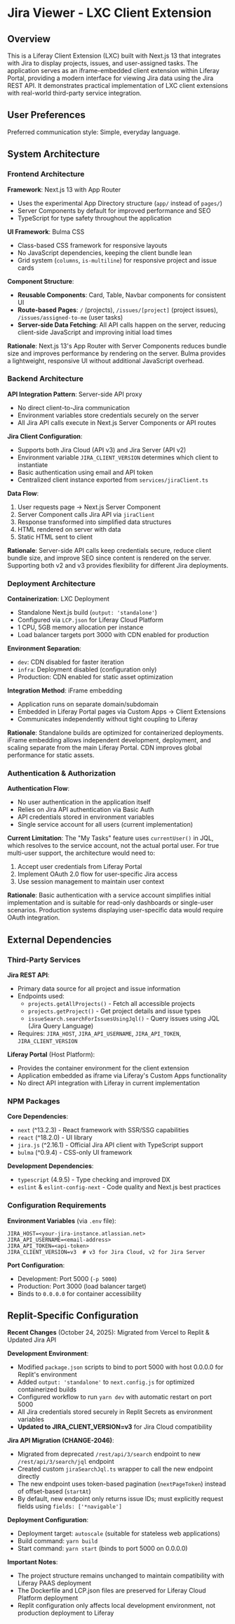 # Jira Viewer - LXC Client Extension

## Overview

This is a Liferay Client Extension (LXC) built with Next.js 13 that integrates with Jira to display projects, issues, and user-assigned tasks. The application serves as an iframe-embedded client extension within Liferay Portal, providing a modern interface for viewing Jira data using the Jira REST API. It demonstrates practical implementation of LXC client extensions with real-world third-party service integration.

## User Preferences

Preferred communication style: Simple, everyday language.

## System Architecture

### Frontend Architecture

**Framework**: Next.js 13 with App Router
- Uses the experimental App Directory structure (`app/` instead of `pages/`)
- Server Components by default for improved performance and SEO
- TypeScript for type safety throughout the application

**UI Framework**: Bulma CSS
- Class-based CSS framework for responsive layouts
- No JavaScript dependencies, keeping the client bundle lean
- Grid system (`columns`, `is-multiline`) for responsive project and issue cards

**Component Structure**:
- **Reusable Components**: Card, Table, Navbar components for consistent UI
- **Route-based Pages**: `/` (projects), `/issues/[project]` (project issues), `/issues/assigned-to-me` (user tasks)
- **Server-side Data Fetching**: All API calls happen on the server, reducing client-side JavaScript and improving initial load times

**Rationale**: Next.js 13's App Router with Server Components reduces bundle size and improves performance by rendering on the server. Bulma provides a lightweight, responsive UI without additional JavaScript overhead.

### Backend Architecture

**API Integration Pattern**: Server-side API proxy
- No direct client-to-Jira communication
- Environment variables store credentials securely on the server
- All Jira API calls execute in Next.js Server Components or API routes

**Jira Client Configuration**:
- Supports both Jira Cloud (API v3) and Jira Server (API v2)
- Environment variable `JIRA_CLIENT_VERSION` determines which client to instantiate
- Basic authentication using email and API token
- Centralized client instance exported from `services/jiraClient.ts`

**Data Flow**:
1. User requests page → Next.js Server Component
2. Server Component calls Jira API via `jiraClient`
3. Response transformed into simplified data structures
4. HTML rendered on server with data
5. Static HTML sent to client

**Rationale**: Server-side API calls keep credentials secure, reduce client bundle size, and improve SEO since content is rendered on the server. Supporting both v2 and v3 provides flexibility for different Jira deployments.

### Deployment Architecture

**Containerization**: LXC Deployment
- Standalone Next.js build (`output: 'standalone'`)
- Configured via `LCP.json` for Liferay Cloud Platform
- 1 CPU, 5GB memory allocation per instance
- Load balancer targets port 3000 with CDN enabled for production

**Environment Separation**:
- `dev`: CDN disabled for faster iteration
- `infra`: Deployment disabled (configuration only)
- Production: CDN enabled for static asset optimization

**Integration Method**: iFrame embedding
- Application runs on separate domain/subdomain
- Embedded in Liferay Portal pages via Custom Apps → Client Extensions
- Communicates independently without tight coupling to Liferay

**Rationale**: Standalone builds are optimized for containerized deployments. iFrame embedding allows independent development, deployment, and scaling separate from the main Liferay Portal. CDN improves global performance for static assets.

### Authentication & Authorization

**Authentication Flow**:
- No user authentication in the application itself
- Relies on Jira API authentication via Basic Auth
- API credentials stored in environment variables
- Single service account for all users (current implementation)

**Current Limitation**: The "My Tasks" feature uses `currentUser()` in JQL, which resolves to the service account, not the actual portal user. For true multi-user support, the architecture would need to:
1. Accept user credentials from Liferay Portal
2. Implement OAuth 2.0 flow for user-specific Jira access
3. Use session management to maintain user context

**Rationale**: Basic authentication with a service account simplifies initial implementation and is suitable for read-only dashboards or single-user scenarios. Production systems displaying user-specific data would require OAuth integration.

## External Dependencies

### Third-Party Services

**Jira REST API**:
- Primary data source for all project and issue information
- Endpoints used:
  - `projects.getAllProjects()` - Fetch all accessible projects
  - `projects.getProject()` - Get project details and issue types
  - `issueSearch.searchForIssuesUsingJql()` - Query issues using JQL (Jira Query Language)
- Requires: `JIRA_HOST`, `JIRA_API_USERNAME`, `JIRA_API_TOKEN`, `JIRA_CLIENT_VERSION`

**Liferay Portal** (Host Platform):
- Provides the container environment for the client extension
- Application embedded as iframe via Liferay's Custom Apps functionality
- No direct API integration with Liferay in current implementation

### NPM Packages

**Core Dependencies**:
- `next` (^13.2.3) - React framework with SSR/SSG capabilities
- `react` (^18.2.0) - UI library
- `jira.js` (^2.16.1) - Official Jira API client with TypeScript support
- `bulma` (^0.9.4) - CSS-only UI framework

**Development Dependencies**:
- `typescript` (4.9.5) - Type checking and improved DX
- `eslint` & `eslint-config-next` - Code quality and Next.js best practices

### Configuration Requirements

**Environment Variables** (via `.env` file):
```
JIRA_HOST=<your-jira-instance.atlassian.net>
JIRA_API_USERNAME=<email-address>
JIRA_API_TOKEN=<api-token>
JIRA_CLIENT_VERSION=v3  # v3 for Jira Cloud, v2 for Jira Server
```

**Port Configuration**:
- Development: Port 5000 (`-p 5000`)
- Production: Port 3000 (load balancer target)
- Binds to `0.0.0.0` for container accessibility

## Replit-Specific Configuration

**Recent Changes** (October 24, 2025): Migrated from Vercel to Replit & Updated Jira API

**Development Environment**:
- Modified `package.json` scripts to bind to port 5000 with host 0.0.0.0 for Replit's environment
- Added `output: 'standalone'` to `next.config.js` for optimized containerized builds
- Configured workflow to run `yarn dev` with automatic restart on port 5000
- All Jira credentials stored securely in Replit Secrets as environment variables
- **Updated to JIRA_CLIENT_VERSION=v3** for Jira Cloud compatibility

**Jira API Migration (CHANGE-2046)**:
- Migrated from deprecated `/rest/api/3/search` endpoint to new `/rest/api/3/search/jql` endpoint
- Created custom `jiraSearchJql.ts` wrapper to call the new endpoint directly
- The new endpoint uses token-based pagination (`nextPageToken`) instead of offset-based (`startAt`)
- By default, new endpoint only returns issue IDs; must explicitly request fields using `fields: ['*navigable']`

**Deployment Configuration**:
- Deployment target: `autoscale` (suitable for stateless web applications)
- Build command: `yarn build`
- Start command: `yarn start` (binds to port 5000 on 0.0.0.0)

**Important Notes**:
- The project structure remains unchanged to maintain compatibility with Liferay PAAS deployment
- The Dockerfile and LCP.json files are preserved for Liferay Cloud Platform deployment
- Replit configuration only affects local development environment, not production deployment to Liferay